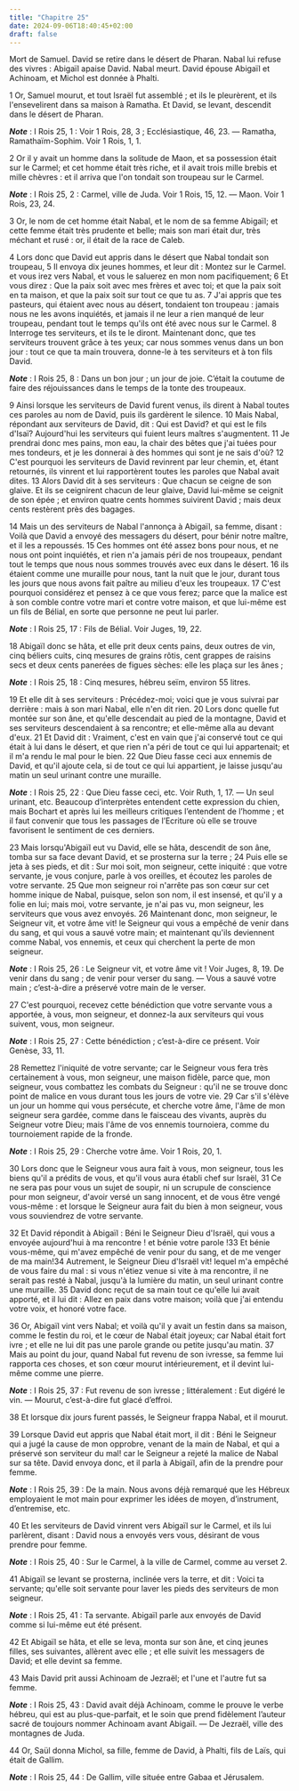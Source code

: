```yaml
---
title: "Chapitre 25"
date: 2024-09-06T18:40:45+02:00
draft: false
---
```



Mort de Samuel.
David se retire dans le désert de Pharan.
Nabal lui refuse des vivres : Abigaïl apaise David.
Nabal meurt.
David épouse Abigaïl et Achinoam, et Michol est donnée à Phalti.


1 Or, Samuel mourut, et tout Israël fut assemblé ; et ils le pleurèrent, et ils l'ensevelirent dans sa maison à Ramatha. Et David, se levant, descendit dans le désert de Pharan.

***Note*** :  I Rois 25, 1 : Voir 1 Rois, 28, 3 ; Ecclésiastique, 46, 23. ― Ramatha, Ramathaïm-Sophim. Voir 1 Rois, 1, 1.


2 Or il y avait un homme dans la solitude de Maon, et sa possession était sur le Carmel; et cet homme était très riche, et il avait trois mille brebis et mille chèvres : et il arriva que l'on tondait son troupeau sur le Carmel.

***Note*** :  I Rois 25, 2 : Carmel, ville de Juda. Voir 1 Rois, 15, 12. ― Maon. Voir 1 Rois, 23, 24.

3 Or, le nom de cet homme était Nabal, et le nom de sa femme Abigaïl; et cette femme était très prudente et belle; mais son mari était dur, très méchant et rusé : or, il était de la race de Caleb.


4 Lors donc que David eut appris dans le désert que Nabal tondait son troupeau, 5 Il envoya dix jeunes hommes, et leur dit : Montez sur le Carmel. et vous irez vers Nabal, et vous le saluerez en mon nom pacifiquement; 6 Et vous direz : Que la paix soit avec mes frères et avec toi; et que la paix soit en ta maison, et que la paix soit sur tout ce que tu as. 7 J'ai appris que tes pasteurs, qui étaient avec nous au désert, tondaient ton troupeau : jamais nous ne les avons inquiétés, et jamais il ne leur a rien manqué de leur troupeau, pendant tout le temps qu'ils ont été avec nous sur le Carmel. 8 Interroge tes serviteurs, et ils te le diront. Maintenant donc, que tes serviteurs trouvent grâce à tes yeux; car nous sommes venus dans un bon jour : tout ce que ta main trouvera, donne-le à tes serviteurs et à ton fils David.

***Note*** :  I Rois 25, 8 : Dans un bon jour ; un jour de joie. C’était la coutume de faire des réjouissances dans le temps de la tonte des troupeaux.


9 Ainsi lorsque les serviteurs de David furent venus, ils dirent à Nabal toutes ces paroles au nom de David, puis ils gardèrent le silence. 10 Mais Nabal, répondant aux serviteurs de David, dit : Qui est David? et qui est le fils d'Isaï? Aujourd'hui les serviteurs qui fuient leurs maîtres s'augmentent. 11 Je prendrai donc mes pains, mon eau, la chair des bêtes que j'ai tuées pour mes tondeurs, et je les donnerai à des hommes qui sont je ne sais d'où? 12 C'est pourquoi les serviteurs de David revinrent par leur chemin, et, étant retournés, ils vinrent et lui rapportèrent toutes les paroles que Nabal avait dites. 13 Alors David dit à ses serviteurs : Que chacun se ceigne de son glaive. Et ils se ceignirent chacun de leur glaive, David lui-même se ceignit de son épée ; et environ quatre cents hommes suivirent David ; mais deux cents restèrent près des bagages.


14 Mais un des serviteurs de Nabal l'annonça à Abigaïl, sa femme, disant : Voilà que David a envoyé des messagers du désert, pour bénir notre maître, et il les a repoussés. 15 Ces hommes ont été assez bons pour nous, et ne nous ont point inquiétés, et rien n'a jamais péri de nos troupeaux, pendant tout le temps que nous nous sommes trouvés avec eux dans le désert. 16 ils étaient comme une muraille pour nous, tant la nuit que le jour, durant tous les jours que nous avons fait paître au milieu d'eux les troupeaux. 17 C'est pourquoi considérez et pensez à ce que vous ferez; parce que la malice est à son comble contre votre mari et contre votre maison, et que lui-même est un fils de Bélial, en sorte que personne ne peut lui parler.

***Note*** :  I Rois 25, 17 : Fils de Bélial. Voir Juges, 19, 22.


18 Abigaïl donc se hâta, et elle prit deux cents pains, deux outres de vin, cinq béliers cuits, cinq mesures de grains rôtis, cent grappes de raisins secs et deux cents panerées de figues sèches: elle les plaça sur les ânes ;

***Note*** :  I Rois 25, 18 : Cinq mesures, hébreu seïm, environ 55 litres.

19 Et elle dit à ses serviteurs : Précédez-moi; voici que je vous suivrai par derrière : mais à son mari Nabal, elle n'en dit rien. 20 Lors donc quelle fut montée sur son âne, et qu'elle descendait au pied de la montagne, David et ses serviteurs descendaient à sa rencontre; et elle-même alla au devant d'eux. 21 Et David dit : Vraiment, c'est en vain que j'ai conservé tout ce qui était à lui dans le désert, et que rien n'a péri de tout ce qui lui appartenait; et il m'a rendu le mal pour le bien. 22 Que Dieu fasse ceci aux ennemis de David, et qu'il ajoute cela, si de tout ce qui lui appartient, je laisse jusqu'au matin un seul urinant contre une muraille.

***Note*** :  I Rois 25, 22 : Que Dieu fasse ceci, etc. Voir Ruth, 1, 17. ― Un seul urinant, etc. Beaucoup d’interprètes entendent cette expression du chien, mais Bochart et après lui les meilleurs critiques l’entendent de l’homme ; et il faut convenir que tous les passages de l’Ecriture où elle se trouve favorisent le sentiment de ces derniers.


23 Mais lorsqu'Abigaïl eut vu David, elle se hâta, descendit de son âne, tomba sur sa face devant David, et se prosterna sur la terre ; 24 Puis elle se jeta à ses pieds, et dit : Sur moi soit, mon seigneur, cette iniquité : que votre servante, je vous conjure, parle à vos oreilles, et écoutez les paroles de votre servante. 25 Que mon seigneur roi n'arrête pas son cœur sur cet homme inique de Nabal, puisque, selon son nom, il est insensé, et qu'il y a folie en lui; mais moi, votre servante, je n'ai pas vu, mon seigneur, les serviteurs que vous avez envoyés. 26 Maintenant donc, mon seigneur, le Seigneur vit, et votre âme vit! le Seigneur qui vous a empêché de venir dans du sang, et qui vous a sauvé votre main; et maintenant qu'ils deviennent comme Nabal, vos ennemis, et ceux qui cherchent la perte de mon seigneur.

***Note*** :  I Rois 25, 26 : Le Seigneur vit, et votre âme vit ! Voir Juges, 8, 19. De venir dans du sang ; de venir pour verser du sang. ― Vous a sauvé votre main ; c’est-à-dire a préservé votre main de le verser.

27 C'est pourquoi, recevez cette bénédiction que votre servante vous a apportée, à vous, mon seigneur, et donnez-la aux serviteurs qui vous suivent, vous, mon seigneur.

***Note*** :  I Rois 25, 27 : Cette bénédiction ; c’est-à-dire ce présent. Voir Genèse, 33, 11.

28 Remettez l'iniquité de votre servante; car le Seigneur vous fera très certainement à vous, mon seigneur, une maison fidèle, parce que, mon seigneur, vous combattez les combats du Seigneur : qu'il ne se trouve donc point de malice en vous durant tous les jours de votre vie. 29 Car s'il s'élève un jour un homme qui vous persécute, et cherche votre âme, l'âme de mon seigneur sera gardée, comme dans le faisceau des vivants, auprès du Seigneur votre Dieu; mais l'âme de vos ennemis tournoiera, comme du tournoiement rapide de la fronde.

***Note*** :  I Rois 25, 29 : Cherche votre âme. Voir 1 Rois, 20, 1.

30 Lors donc que le Seigneur vous aura fait à vous, mon seigneur, tous les biens qu'il a prédits de vous, et qu'il vous aura établi chef sur Israël, 31 Ce ne sera pas pour vous un sujet de soupir, ni un scrupule de conscience pour mon seigneur, d'avoir versé un sang innocent, et de vous être vengé vous-même : et lorsque le Seigneur aura fait du bien à mon seigneur, vous vous souviendrez de votre servante.


32 Et David répondit à Abigaïl : Béni le Seigneur Dieu d'Israël, qui vous a envoyée aujourd'hui à ma rencontre ! et bénie votre parole !33 Et bénie vous-même, qui m'avez empêché de venir pour du sang, et de me venger de ma main!34 Autrement, le Seigneur Dieu d'Israël vit! lequel m'a empêché de vous faire du mal : si vous n'étiez venue si vite à ma rencontre, il ne serait pas resté à Nabal, jusqu'à la lumière du matin, un seul urinant contre une muraille. 35 David donc reçut de sa main tout ce qu'elle lui avait apporté, et il lui dit : Allez en paix dans votre maison; voilà que j'ai entendu votre voix, et honoré votre face.


36 Or, Abigaïl vint vers Nabal; et voilà qu'il y avait un festin dans sa maison, comme le festin du roi, et le cœur de Nabal était joyeux; car Nabal était fort ivre ; et elle ne lui dit pas une parole grande ou petite jusqu'au matin. 37 Mais au point du jour, quand Nabal fut revenu de son ivresse, sa femme lui rapporta ces choses, et son cœur mourut intérieurement, et il devint lui-même comme une pierre.

***Note*** :  I Rois 25, 37 : Fut revenu de son ivresse ; littéralement : Eut digéré le vin. ― Mourut, c’est-à-dire fut glacé d’effroi.

38 Et lorsque dix jours furent passés, le Seigneur frappa Nabal, et il mourut.


39 Lorsque David eut appris que Nabal était mort, il dit : Béni le Seigneur qui a jugé la cause de mon opprobre, venant de la main de Nabal, et qui a préservé son serviteur du mal! car le Seigneur a rejeté la malice de Nabal sur sa tête. David envoya donc, et il parla à Abigaïl, afin de la prendre pour femme.

***Note*** :  I Rois 25, 39 : De la main. Nous avons déjà remarqué que les Hébreux employaient le mot main pour exprimer les idées de moyen, d’instrument, d’entremise, etc.

40 Et les serviteurs de David vinrent vers Abigaïl sur le Carmel, et ils lui parlèrent, disant : David nous a envoyés vers vous, désirant de vous prendre pour femme.

***Note*** :  I Rois 25, 40 : Sur le Carmel, à la ville de Carmel, comme au verset 2.

41 Abigaïl se levant se prosterna, inclinée vers la terre, et dit : Voici ta servante; qu'elle soit servante pour laver les pieds des serviteurs de mon seigneur.

***Note*** :  I Rois 25, 41 : Ta servante. Abigaïl parle aux envoyés de David comme si lui-même eut été présent.

42 Et Abigaïl se hâta, et elle se leva, monta sur son âne, et cinq jeunes filles, ses suivantes, allèrent avec elle ; et elle suivit les messagers de David; et elle devint sa femme.


43 Mais David prit aussi Achinoam de Jezraël; et l'une et l'autre fut sa femme.

***Note*** :  I Rois 25, 43 : David avait déjà Achinoam, comme le prouve le verbe hébreu, qui est au plus-que-parfait, et le soin que prend fidèlement l’auteur sacré de toujours nommer Achinoam avant Abigaïl. ― De Jezraël, ville des montagnes de Juda.

44 Or, Saül donna Michol, sa fille, femme de David, à Phalti, fils de Laïs, qui était de Gallim.

***Note*** :  I Rois 25, 44 : De Gallim, ville située entre Gabaa et Jérusalem.

